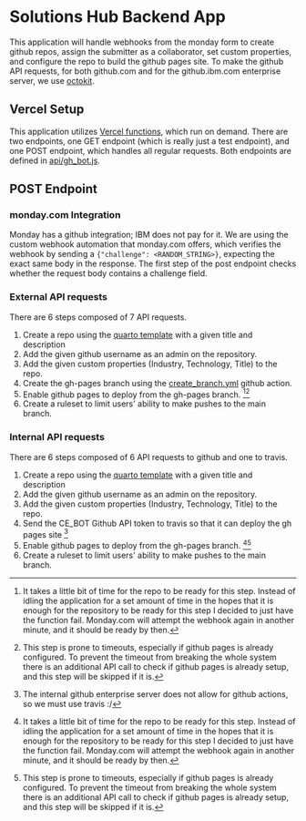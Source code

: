 # Solutions Hub Backend App

This application will handle webhooks from the monday form to create github repos, assign the submitter as a collaborator, set custom properties, and configure the repo to build the github pages site. To make the github API requests, for both github.com and for the github.ibm.com enterprise server, we use [octokit](https://github.com/octokit).

## Vercel Setup
This application utilizes [Vercel functions](https://vercel.com/docs/functions), which run on demand. There are two endpoints, one GET endpoint (which is really just a test endpoint), and one POST endpoint, which handles all regular requests. Both endpoints are defined in [api/gh_bot.js](api/gh_bot.js).

## POST Endpoint

### monday.com Integration
Monday has a github integration; IBM does not pay for it. We are using the custom webhook automation that monday.com offers, which verifies the webhook by sending a `{"challenge": <RANDOM_STRING>}`, expecting the exact same body in the response. The first step of the post endpoint checks whether the request body contains a challenge field.

### External API requests
There are 6 steps composed of 7 API requests.

1. Create a repo using the [quarto template](https://github.com/ibm-client-engineering/solution-template-quarto) with a given title and description
2. Add the given github username as an admin on the repository.
3. Add the given custom properties (Industry, Technology, Title) to the repo.
4. Create the gh-pages branch using the [create_branch.yml](https://github.com/ibm-client-engineering/solution-template-quarto/blob/main/.github/workflows/create_branch.yml) github action.
5. Enable github pages to deploy from the gh-pages branch. [^1][^2]
6. Create a ruleset to limit users' ability to make pushes to the main branch.

[^1]: It takes a little bit of time for the repo to be ready for this step. Instead of idling the application for a set amount of time in the hopes that it is enough for the repository to be ready for this step I decided to just have the function fail. Monday.com will attempt the webhook again in another minute, and it should be ready by then.
[^2]: This step is prone to timeouts, especially if github pages is already configured. To prevent the timeout from breaking the whole system there is an additional API call to check if github pages is already setup, and this step will be skipped if it is.

### Internal API requests
There are 6 steps composed of 6 API requests to github and one to travis.

1. Create a repo using the [quarto template](https://github.com/ibm-client-engineering/solution-template-quarto) with a given title and description
2. Add the given github username as an admin on the repository.
3. Add the given custom properties (Industry, Technology, Title) to the repo.
4. Send the CE_BOT Github API token to travis so that it can deploy the gh pages site [^3]
5. Enable github pages to deploy from the gh-pages branch. [^1][^2]
6. Create a ruleset to limit users' ability to make pushes to the main branch.

[^3]: The internal github enterprise server does not allow for github actions, so we must use travis :/